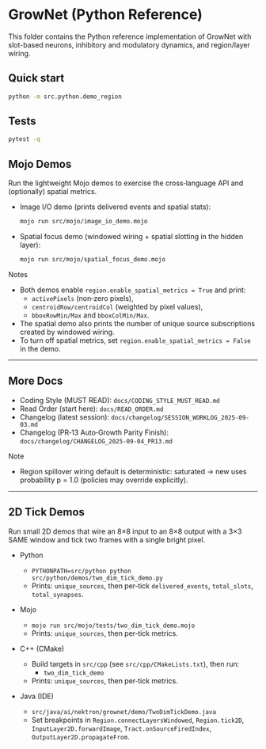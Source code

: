 # GrowNet (Python Reference)

This folder contains the Python reference implementation of GrowNet with
slot-based neurons, inhibitory and modulatory dynamics, and region/layer wiring.

## Quick start

```bash
python -m src.python.demo_region
```

## Tests

```bash
pytest -q
```

## Mojo Demos

Run the lightweight Mojo demos to exercise the cross‑language API and (optionally) spatial metrics.

- Image I/O demo (prints delivered events and spatial stats):

  ```bash
  mojo run src/mojo/image_io_demo.mojo
  ```

- Spatial focus demo (windowed wiring + spatial slotting in the hidden layer):

  ```bash
  mojo run src/mojo/spatial_focus_demo.mojo
  ```

Notes
- Both demos enable `region.enable_spatial_metrics = True` and print:
  - `activePixels` (non‑zero pixels),
  - `centroidRow/centroidCol` (weighted by pixel values),
  - `bboxRowMin/Max` and `bboxColMin/Max`.
- The spatial demo also prints the number of unique source subscriptions created by windowed wiring.
- To turn off spatial metrics, set `region.enable_spatial_metrics = False` in the demo.

---

## More Docs

- Coding Style (MUST READ): `docs/CODING_STYLE_MUST_READ.md`
- Read Order (start here): `docs/READ_ORDER.md`
- Changelog (latest session): `docs/changelog/SESSION_WORKLOG_2025-09-03.md`
- Changelog (PR‑13 Auto‑Growth Parity Finish): `docs/changelog/CHANGELOG_2025-09-04_PR13.md`

Note
- Region spillover wiring default is deterministic: saturated → new uses probability p = 1.0 (policies may override explicitly).

---

## 2D Tick Demos

Run small 2D demos that wire an 8×8 input to an 8×8 output with a 3×3 SAME window and tick two frames with a single bright pixel.

- Python
  - `PYTHONPATH=src/python python src/python/demos/two_dim_tick_demo.py`
  - Prints: `unique_sources`, then per‑tick `delivered_events`, `total_slots`, `total_synapses`.

- Mojo
  - `mojo run src/mojo/tests/two_dim_tick_demo.mojo`
  - Prints: `unique_sources`, then per‑tick metrics.

- C++ (CMake)
  - Build targets in `src/cpp` (see `src/cpp/CMakeLists.txt`), then run:
    - `two_dim_tick_demo`
  - Prints: `unique_sources`, then per‑tick metrics.

- Java (IDE)
  - `src/java/ai/nektron/grownet/demo/TwoDimTickDemo.java`
  - Set breakpoints in `Region.connectLayersWindowed`, `Region.tick2D`, `InputLayer2D.forwardImage`, `Tract.onSourceFiredIndex`, `OutputLayer2D.propagateFrom`.

